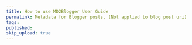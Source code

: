 ```yaml
---
title: How to use MD2Blogger User Guide
permalink: Metadata for Blogger posts. (Not applied to blog post uri)
tags: 
published: 
skip_upload: true
---
```

